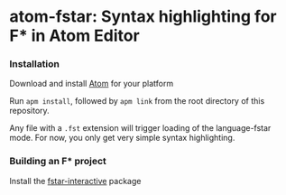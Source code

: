 atom-fstar: Syntax highlighting for F* in Atom Editor
=====================================================

### Installation

Download and install [Atom] for your platform

[Atom]: https://atom.io/

Run `apm install`, followed by `apm link` from the root directory of this repository.

Any file with a `.fst` extension will trigger loading of the language-fstar mode.
For now, you only get very simple syntax highlighting.

### Building an F\* project

Install the [fstar-interactive] package

[fstar-interactive]: https://github.com/FStarLang/fstar-interactive
